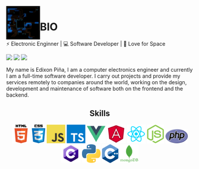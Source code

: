 <img align='left' src='./images/circuit.gif' width='18%'>

# BIO

⚡ Electronic Enginner | 💻 Software Developer | 🌌 Love for Space

[![](https://img.shields.io/badge/WebSite-edixonalberto.com-blue.svg?style=flat-square)](https://www.edixonalberto.com)
![](https://img.shields.io/github/stars/EdixonAlberto?affiliations=OWNER%2CCOLLABORATOR&style=social)
![](https://www.codewars.com/users/EdixonAlberto/badges/micro)

My name is Edixon Piña, I am a computer electronics engineer and currently I am a full-time software developer. I carry out projects and provide my services remotely to companies around the world, working on the design, development and maintenance of software both on the frontend and the backend.

<h2 align="center">Skills</h2>

<div align="center">
  <img src='./images/skills/html.png' height='50px'>
  <img src='./images/skills/css.png' height='50px'>
  <img src='./images/skills/javascript.jpg' height='50px'>
  <img src='./images/skills/typescript.png' height='50px'>
  <img src='./images/skills/vue.png' height='50px'>
  <img src='./images/skills/angular.png' height='50px'>
  <img src='./images/skills/react.png' height='50px'>
  <img src='./images/skills/nodejs.png' height='50px'>
  <img src='./images/skills/php.png' width="60px" height='38px'>
  <img src='./images/skills/csharp.png' height='50px'>
  <img src='./images/skills/python.png' height='50px'>
  <img src='./images/skills/cpp.png' height='50px'>
  <img src='./images/skills/mongo.png' height='50px'>
</div>
